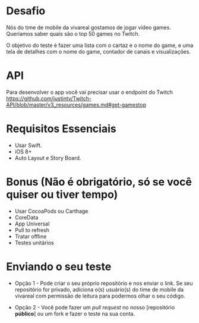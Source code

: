 # Desafio

Nós do time de mobile da vivareal gostamos de jogar vídeo games. Queriamos saber quais são o top 50 games no Twitch.

O objetivo do teste é fazer uma lista com o cartaz e o nome do game, e uma tela de detalhes com o nome do game, contador de canais e visualizações.

# API

Para desenvolver o app você vai precisar usar o endpoint do Twitch https://github.com/justintv/Twitch-API/blob/master/v3_resources/games.md#get-gamestop

# Requisitos Essenciais

* Usar Swift.
* iOS 8+
* Auto Layout e Story Board.

# Bonus (Não é obrigatório, só se você quiser ou tiver tempo)

* Usar CocoaPods ou Carthage
* CoreData
* App Universal
* Pull to refresh
* Tratar offline
* Testes unitários

# Enviando o seu teste  

* Opção 1 - Pode criar o seu próprio repositório e nos enviar o link. Se seu repositório for privado, adiciona o(s) usuário(s) do time de mobile da vivareal com permissão de leitura para podermos olhar o seu código.

* Opção 2 - Você pode fazer um _pull request_ no nosso [repositório __público__] ou um fork e fazer o teste na sua conta.

